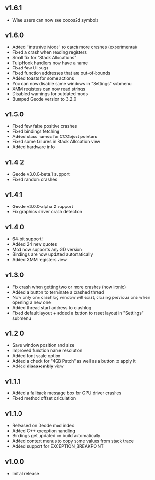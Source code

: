 ## v1.6.1
- Wine users can now see cocos2d symbols

## v1.6.0
- Added "Intrusive Mode" to catch more crashes (experimental)
- Fixed a crash when reading registers
- Small fix for "Stack Allocations"
- TulipHook handlers now have a name
- Fixed few UI bugs
- Fixed function addresses that are out-of-bounds
- Added toasts for some actions
- You can now disable some windows in "Settings" submenu
- XMM registers can now read strings
- Disabled warnings for outdated mods
- Bumped Geode version to 3.2.0

## v1.5.0
- Fixed few false positive crashes
- Fixed bindings fetching
- Added class names for CCObject pointers
- Fixed some failures in Stack Allocation view
- Added hardware info

## v1.4.2
- Geode v3.0.0-beta.1 support
- Fixed random crashes

## v1.4.1
- Geode v3.0.0-alpha.2 support
- Fix graphics driver crash detection

## v1.4.0
- 64-bit support!
- Added 24 new quotes
- Mod now supports any GD version
- Bindings are now updated automatically
- Added XMM registers view

## v1.3.0
- Fix crash when getting two or more crashes (how ironic)
- Added a button to terminate a crashed thread
- Now only one crashlog window will exist, closing previous one when opening a new one
- Added thread start address to crashlog
- Fixed default layout + added a button to reset layout in "Settings" submenu

## v1.2.0
- Save window position and size
- Improved function name resolution
- Added font scale option
- Added a check for "4GB Patch" as well as a button to apply it
- Added **disassembly** view

## v1.1.1
- Added a fallback message box for GPU driver crashes
- Fixed method offset calculation

## v1.1.0
- Released on Geode mod index
- Added C++ exception handling
- Bindings get updated on build automatically
- Added context menus to copy some values from stack trace
- Added support for EXCEPTION_BREAKPOINT

## v1.0.0
- Initial release